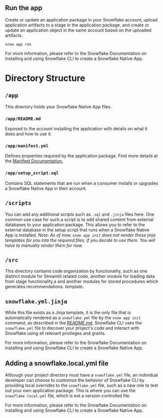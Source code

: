 ## Run the app
Create or update an application package in your Snowflake account, upload application artifacts to a stage in the application package, and create or update an application object in the same account based on the uploaded artifacts.
```
snow app run
```

For more information, please refer to the Snowflake Documentation on installing and using Snowflake CLI to create a Snowflake Native App.  
# Directory Structure
## `/app`
This directory holds your Snowflake Native App files.

### `/app/README.md`
Exposed to the account installing the application with details on what it does and how to use it.

### `/app/manifest.yml`
Defines properties required by the application package. Find more details at the [Manifest Documentation.](https://docs.snowflake.com/en/developer-guide/native-apps/creating-manifest)

### `/app/setup_script.sql`
Contains SQL statements that are run when a consumer installs or upgrades a Snowflake Native App in their account.

## `/scripts`
You can add any additional scripts such as `.sql` and `.jinja` files here. One common use case for such a script is to add shared content from external databases to your application package. This allows you to refer to the external database in the setup script that runs when a Snowflake Native App is installed.
_Note: As of now, `snow app init` does not render these jinja templates for you into the required files, if you decide to use them. You will have to manually render them for now._


## `/src`
This directory contains code organization by functionality, such as one distinct module for Streamlit related code, another module for loading data from stage functionality,a and another modules for stored procedures which generates recommendations. template. 

## `snowflake.yml.jinja`
While this file exists as a Jinja template, it is the only file that is automatically rendered as a `snowflake.yml` file by the `snow app init` command, as described in the [README.md](../README.md). Snowflake CLI uses the `snowflake.yml` file  to discover your project's code and interact with Snowflake using all relevant privileges and grants. 

For more information, please refer to the Snowflake Documentation on installing and using Snowflake CLI to create a Snowflake Native App. 

## Adding a snowflake.local.yml file
Although your project directory must have a `snowflake.yml` file, an individual developer can choose to customize the behavior of Snowflake CLI by providing local overrides to the `snowflake.yml` file, such as a new role to test out your own application package. This is where you can use the `snowflake.local.yml` file, which is not a version-controlled file.

For more information, please refer to the Snowflake Documentation on installing and using Snowflake CLI to create a Snowflake Native App. 